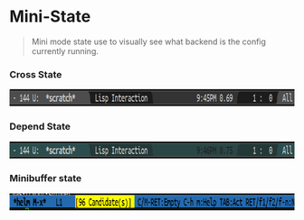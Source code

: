# Mini-State
> Mini mode state use to visually see what backend is the 
config currently running.


### Cross State
<img src="./cross-state.png" width="870" height="30"/>

### Depend State
<img src="./depend-state.png" width="870" height="30"/>

### Minibuffer state
<img src="./minibuffer-state.png" width="870" height="30"/>
